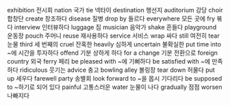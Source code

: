 exhibition		전시회
nation		국가
tie		넥타이
destination		행선지
auditorium		강당
choir		합창단
create		창조하다
disease		질병
drop by		들르다
everywhere		모든 곳에
fry		볶다
interview		인터뷰하다
luggage		짐
musician		음악가
shake		흔들다
playground		운동장
pouch		주머니
reuse		재사용하다
service		서비스
wrap		싸다
still		여전히
tear		눈물
third		세 번째의
cruel		잔혹한
heavily		심하게
uncertain		불확실한
put time into		~에 시간을 투자하다
offend		기분 상하게 하다
for a change		기분 전환으로
foreign country		외국
ferry		페리
be pleased with		~에 기뻐하다
be satisfied with		~에 만족하다
ridiculous		웃기는
advice		충고
bowling alley		볼링장
tear down		허물다
put up		세우다
farewell party		송별회
look forward to		~을 몹시 기다리다
be supposed to		~하기로 되어 있다
painful		고통스러운
water		눈물이 나다
gradually		점점
worsen		나빠지다
